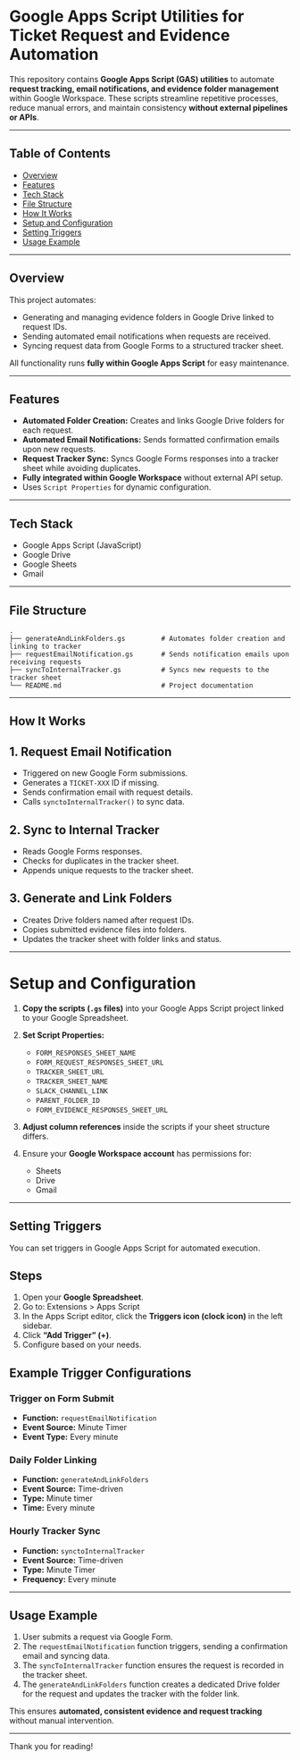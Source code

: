 # Google Apps Script Utilities for Ticket Request and Evidence Automation

This repository contains **Google Apps Script (GAS) utilities** to automate **request tracking, email notifications, and evidence folder management** within Google Workspace. These scripts streamline repetitive processes, reduce manual errors, and maintain consistency **without external pipelines or APIs**.

---

## Table of Contents

- [Overview](#overview)
- [Features](#features)
- [Tech Stack](#tech-stack)
- [File Structure](#file-structure)
- [How It Works](#how-it-works)
- [Setup and Configuration](#setup-and-configuration)
- [Setting Triggers](#setting-triggers)
- [Usage Example](#usage-example)

---

## Overview

This project automates:

- Generating and managing evidence folders in Google Drive linked to request IDs.
- Sending automated email notifications when requests are received.
- Syncing request data from Google Forms to a structured tracker sheet.

All functionality runs **fully within Google Apps Script** for easy maintenance.

---

## Features

- **Automated Folder Creation:** Creates and links Google Drive folders for each request.
- **Automated Email Notifications:** Sends formatted confirmation emails upon new requests.
- **Request Tracker Sync:** Syncs Google Forms responses into a tracker sheet while avoiding duplicates.
- **Fully integrated within Google Workspace** without external API setup.
- Uses `Script Properties` for dynamic configuration.

---

## Tech Stack

- Google Apps Script (JavaScript)
- Google Drive
- Google Sheets
- Gmail

---

## File Structure

```plaintext
.
├── generateAndLinkFolders.gs         # Automates folder creation and linking to tracker
├── requestEmailNotification.gs       # Sends notification emails upon receiving requests
├── syncToInternalTracker.gs          # Syncs new requests to the tracker sheet
└── README.md                         # Project documentation
```

---

## How It Works

## 1. Request Email Notification
- Triggered on new Google Form submissions.
- Generates a `TICKET-XXX` ID if missing.
- Sends confirmation email with request details.
- Calls `synctoInternalTracker()` to sync data.

## 2. Sync to Internal Tracker
- Reads Google Forms responses.
- Checks for duplicates in the tracker sheet.
- Appends unique requests to the tracker sheet.

## 3. Generate and Link Folders
- Creates Drive folders named after request IDs.
- Copies submitted evidence files into folders.
- Updates the tracker sheet with folder links and status.

---

# Setup and Configuration

1. **Copy the scripts (`.gs` files)** into your Google Apps Script project linked to your Google Spreadsheet.

2. **Set Script Properties:**
   - `FORM_RESPONSES_SHEET_NAME`
   - `FORM_REQUEST_RESPONSES_SHEET_URL`
   - `TRACKER_SHEET_URL`
   - `TRACKER_SHEET_NAME`
   - `SLACK_CHANNEL_LINK`
   - `PARENT_FOLDER_ID`
   - `FORM_EVIDENCE_RESPONSES_SHEET_URL`

3. **Adjust column references** inside the scripts if your sheet structure differs.

4. Ensure your **Google Workspace account** has permissions for:
   - Sheets
   - Drive
   - Gmail

---

## Setting Triggers

You can set triggers in Google Apps Script for automated execution.

## Steps

1. Open your **Google Spreadsheet**.
2. Go to: Extensions > Apps Script
3. In the Apps Script editor, click the **Triggers icon (clock icon)** in the left sidebar.
4. Click **“Add Trigger” (+)**.
5. Configure based on your needs.

## Example Trigger Configurations

### Trigger on Form Submit
- **Function:** `requestEmailNotification`
- **Event Source:** Minute Timer
- **Event Type:** Every minute

### Daily Folder Linking
- **Function:** `generateAndLinkFolders`
- **Event Source:** Time-driven
- **Type:** Minute timer
- **Time:** Every minute

### Hourly Tracker Sync
- **Function:** `synctoInternalTracker`
- **Event Source:** Time-driven
- **Type:** Minute Timer
- **Frequency:** Every minute

---

## Usage Example

1. User submits a request via Google Form.
2. The `requestEmailNotification` function triggers, sending a confirmation email and syncing data.
3. The `syncToInternalTracker` function ensures the request is recorded in the tracker sheet.
4. The `generateAndLinkFolders` function creates a dedicated Drive folder for the request and updates the tracker with the folder link.

This ensures **automated, consistent evidence and request tracking** without manual intervention.

---

Thank you for reading!
